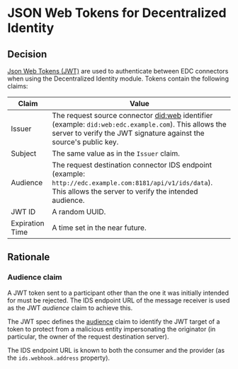 # JSON Web Tokens for Decentralized Identity

## Decision

[Json Web Tokens (JWT)](https://datatracker.ietf.org/doc/html/rfc7519) are used to authenticate between EDC connectors when using the Decentralized Identity module. Tokens contain the following claims:

| Claim           | Value                                                        |
| --------------- | ------------------------------------------------------------ |
| Issuer          | The request source connector [did:web](https://w3c-ccg.github.io/did-method-web/) identifier (example: `did:web:edc.example.com`). This allows the server to verify the JWT signature against the source's public key. |
| Subject         | The same value as in the `Issuer` claim.                     |
| Audience        | The request destination connector IDS endpoint (example: `http://edc.example.com:8181/api/v1/ids/data`). This allows the server to verify the intended audience. |
| JWT ID          | A random UUID.                                               |
| Expiration Time | A time set in the near future.                               |

## Rationale

### Audience claim

A JWT token sent to a participant other than the one it was initially intended for must be rejected. The IDS endpoint URL of the message receiver is used as the JWT *audience* claim to achieve this.

The JWT spec defines the [audience](https://datatracker.ietf.org/doc/html/rfc7519#section-4.1.3) claim to identify the JWT target of a token to protect from a malicious entity impersonating the originator (in particular, the owner of the request destination server).

The IDS endpoint URL is known to both the consumer and the provider (as the `ids.webhook.address` property).